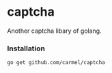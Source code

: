 # captcha

Another captcha libary of golang.

### Installation

    go get github.com/carmel/captcha
